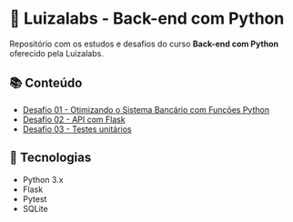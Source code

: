 # 🧠 Luizalabs - Back-end com Python

Repositório com os estudos e desafios do curso **Back-end com Python** oferecido pela Luizalabs.

## 📚 Conteúdo

- [Desafio 01 - Otimizando o Sistema Bancário com Funções Python](./desafio_01)
- [Desafio 02 - API com Flask](./desafio_02_api_flask)
- [Desafio 03 - Testes unitários](./desafio_03_tests)

## 🧩 Tecnologias
- Python 3.x
- Flask
- Pytest
- SQLite
